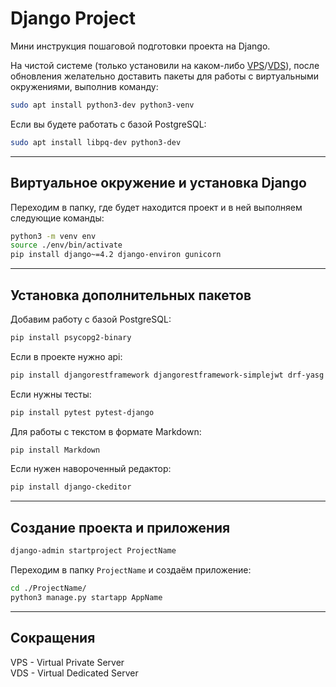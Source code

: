 # Django Project

Мини инструкция пошаговой подготовки проекта на Django.  

На чистой системе (только установили на каком-либо [VPS](#VPS)/[VDS](#VDS)), после обновления желательно доставить пакеты для работы с виртуальными окружениями, выполнив команду:
```bash
sudo apt install python3-dev python3-venv
```

Если вы будете работать с базой PostgreSQL: 
```bash
sudo apt install libpq-dev python3-dev
```
---
## Виртуальное окружение и установка Django
Переходим в папку, где будет находится проект и в ней выполняем следующие команды:
```bash
python3 -m venv env
source ./env/bin/activate
pip install django~=4.2 django-environ gunicorn
```

---
## Установка дополнительных пакетов
Добавим работу с базой PostgreSQL:
```bash
pip install psycopg2-binary
```
Если в проекте нужно api:
```bash
pip install djangorestframework djangorestframework-simplejwt drf-yasg celery
```
Если нужны тесты:
```bash
pip install pytest pytest-django
```
Для работы с текстом в формате Markdown:
```bash
pip install Markdown
```
Если нужен навороченный редактор:
```bash
pip install django-ckeditor
```

---
## Создание проекта и приложения
```bash
django-admin startproject ProjectName
```
Переходим в папку `ProjectName` и создаём приложение:
```bash
cd ./ProjectName/
python3 manage.py startapp AppName
```


---
## Сокращения
<a id="VPS">VPS</a> - Virtual Private Server  
<a id="VDS">VDS</a> - Virtual Dedicated Server  